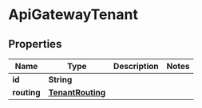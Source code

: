 

# ApiGatewayTenant


## Properties

| Name | Type | Description | Notes |
|------------ | ------------- | ------------- | -------------|
|**id** | **String** |  |  |
|**routing** | [**TenantRouting**](TenantRouting.md) |  |  |



